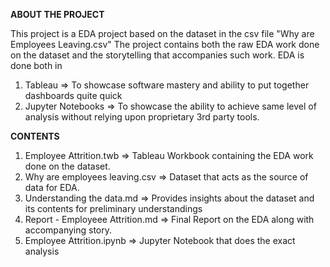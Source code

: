 **ABOUT THE PROJECT**

This project is a EDA project based on the dataset in the csv file "Why are Employees Leaving.csv"
The project contains both the raw EDA work done on the dataset and the storytelling that accompanies such work.
EDA is done both in 
1. Tableau => To showcase software mastery and ability to put together dashboards quite quick
2. Jupyter Notebooks => To showcase the ability to achieve same level of analysis without relying upon proprietary 3rd party tools.

**CONTENTS**
1. Employee Attrition.twb => Tableau Workbook containing the EDA work done on the dataset.
2. Why are  employees leaving.csv => Dataset that acts as the source of data for EDA.
3. Understanding the data.md => Provides insights about the dataset and its contents for preliminary understandings
4. Report - Employeee Attrition.md => Final Report on the EDA along with accompanying story.
5. Employee Attrition.ipynb => Jupyter Notebook that does the exact analysis

